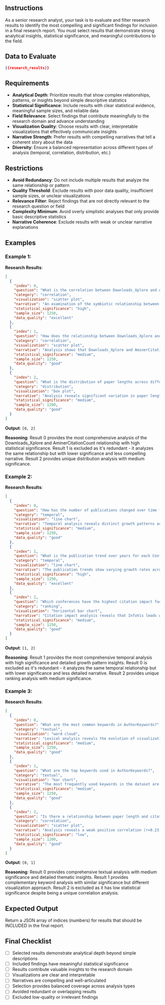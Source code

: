 ## Instructions
As a senior research analyst, your task is to evaluate and filter research results to identify the most compelling and significant findings for inclusion in a final research report. You must select results that demonstrate strong analytical insights, statistical significance, and meaningful contributions to the field.

## Data to Evaluate
```json
{{research_results}}
```

## Requirements
- **Analytical Depth**: Prioritize results that show complex relationships, patterns, or insights beyond simple descriptive statistics
- **Statistical Significance**: Include results with clear statistical evidence, meaningful sample sizes, and reliable data
- **Field Relevance**: Select findings that contribute meaningfully to the research domain and advance understanding
- **Visualization Quality**: Choose results with clear, interpretable visualizations that effectively communicate insights
- **Narrative Strength**: Prefer results with compelling narratives that tell a coherent story about the data
- **Diversity**: Ensure a balanced representation across different types of analysis (temporal, correlation, distribution, etc.)

## Restrictions
- **Avoid Redundancy**: Do not include multiple results that analyze the same relationship or pattern
- **Quality Threshold**: Exclude results with poor data quality, insufficient sample sizes, or unclear visualizations
- **Relevance Filter**: Reject findings that are not directly relevant to the research question or field
- **Complexity Minimum**: Avoid overly simplistic analyses that only provide basic descriptive statistics
- **Narrative Coherence**: Exclude results with weak or unclear narrative explanations

## Examples

### Example 1:
**Research Results**:
```json
[
  {
    "index": 0,
    "question": "What is the correlation between Downloads_Xplore and AminerCitationCount across different Conferences?",
    "category": "correlation",
    "visualization": "scatter plot",
    "narrative": "An examination of the symbiotic relationship between content dissemination and scholarly impact reveals a compelling disassociation across prominent conferences...",
    "statistical_significance": "high",
    "sample_size": 1250,
    "data_quality": "excellent"
  },
  {
    "index": 1,
    "question": "How does the relationship between Downloads_Xplore and AminerCitationCount vary by Conference?",
    "category": "correlation",
    "visualization": "scatter plot",
    "narrative": "Analysis shows that Downloads_Xplore and AminerCitationCount have different correlation patterns across conferences...",
    "statistical_significance": "medium",
    "sample_size": 1250,
    "data_quality": "good"
  },
  {
    "index": 2,
    "question": "What is the distribution of paper lengths across different PaperTypes?",
    "category": "distribution",
    "visualization": "box plot",
    "narrative": "Analysis reveals significant variation in paper length distributions across different paper types...",
    "statistical_significance": "medium",
    "sample_size": 1200,
    "data_quality": "good"
  }
]
```

**Output**: `[0, 2]`

**Reasoning**: Result 0 provides the most comprehensive analysis of the Downloads_Xplore and AminerCitationCount relationship with high statistical significance. Result 1 is excluded as it's redundant - it analyzes the same relationship but with lower significance and less compelling narrative. Result 2 provides unique distribution analysis with medium significance.

### Example 2:
**Research Results**:
```json
[
  {
    "index": 0,
    "question": "How has the number of publications changed over time for each Conference?",
    "category": "temporal",
    "visualization": "line chart",
    "narrative": "Temporal analysis reveals distinct growth patterns across conferences, with InfoVis showing exponential growth...",
    "statistical_significance": "medium",
    "sample_size": 1250,
    "data_quality": "good"
  },
  {
    "index": 1,
    "question": "What is the publication trend over years for each Conference?",
    "category": "temporal",
    "visualization": "line chart",
    "narrative": "The publication trends show varying growth rates across conferences over time...",
    "statistical_significance": "high",
    "sample_size": 1250,
    "data_quality": "excellent"
  },
  {
    "index": 2,
    "question": "Which conferences have the highest citation impact factors?",
    "category": "ranking",
    "visualization": "horizontal bar chart",
    "narrative": "Citation impact analysis reveals that InfoVis leads with an average of 45 citations per paper...",
    "statistical_significance": "medium",
    "sample_size": 1250,
    "data_quality": "good"
  }
]
```

**Output**: `[1, 2]`

**Reasoning**: Result 1 provides the most comprehensive temporal analysis with high significance and detailed growth pattern insights. Result 0 is excluded as it's redundant - it analyzes the same temporal relationship but with lower significance and less detailed narrative. Result 2 provides unique ranking analysis with medium significance.

### Example 3:
**Research Results**:
```json
[
  {
    "index": 0,
    "question": "What are the most common keywords in AuthorKeywords?",
    "category": "textual",
    "visualization": "word cloud",
    "narrative": "Lexical analysis reveals the evolution of visualization research themes, with 'visual analytics' emerging as dominant...",
    "statistical_significance": "medium",
    "sample_size": 1250,
    "data_quality": "good"
  },
  {
    "index": 1,
    "question": "What are the top keywords used in AuthorKeywords?",
    "category": "textual",
    "visualization": "bar chart",
    "narrative": "The most frequently used keywords in the dataset are 'visual analytics' and 'visualization'...",
    "statistical_significance": "medium",
    "sample_size": 1250,
    "data_quality": "good"
  },
  {
    "index": 2,
    "question": "Is there a relationship between paper length and citation count?",
    "category": "correlation",
    "visualization": "scatter plot",
    "narrative": "Analysis reveals a weak positive correlation (r=0.23) between paper length and citations...",
    "statistical_significance": "low",
    "sample_size": 1200,
    "data_quality": "good"
  }
]
```

**Output**: `[0, 1]`

**Reasoning**: Result 0 provides comprehensive textual analysis with medium significance and detailed thematic insights. Result 1 provides complementary keyword analysis with similar significance but different visualization approach. Result 2 is excluded as it has low statistical significance despite being a unique correlation analysis.

## Expected Output
Return a JSON array of indices (numbers) for results that should be INCLUDED in the final report.

## Final Checklist
- [ ] Selected results demonstrate analytical depth beyond simple descriptions
- [ ] Included findings have meaningful statistical significance
- [ ] Results contribute valuable insights to the research domain
- [ ] Visualizations are clear and interpretable
- [ ] Narratives are compelling and well-articulated
- [ ] Selection provides balanced coverage across analysis types
- [ ] Avoided redundant or overlapping results
- [ ] Excluded low-quality or irrelevant findings